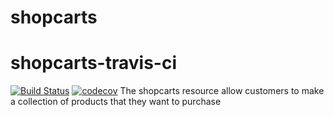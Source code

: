 # shopcarts

# shopcarts-travis-ci

[![Build Status](https://travis-ci.com/nyu-devops-team7/shopcarts.svg?branch=main)](https://travis-ci.com/nyu-devops-team7/shopcarts)
[![codecov](https://codecov.io/gh/nyu-devops-team7/shopcarts/branch/main/graph/badge.svg?token=0MCK81VPYG)](https://codecov.io/gh/nyu-devops-team7/shopcarts)
The shopcarts resource allow customers to make a collection of products that they want to purchase
